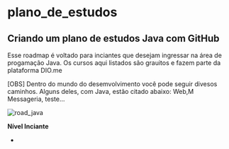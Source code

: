 # plano_de_estudos

## Criando um plano de estudos Java com GitHub

Esse roadmap é voltado para inciantes que desejam ingressar na área de progamação Java. Os cursos aqui listados são grauitos e fazem parte da plataforma DIO.me

[OBS] Dentro do mundo do desemvolvimento você pode seguir divesos caminhos. Alguns deles, com Java, estão citado abaixo: Web,M Messageria, teste...

![road_java](https://s2.glbimg.com/twoewJmwpMgtGPcRPP8SxFlDVmM=/0x0:695x393/984x0/smart/filters:strip_icc()/i.s3.glbimg.com/v1/AUTH_08fbf48bc0524877943fe86e43087e7a/internal_photos/bs/2021/P/f/y52r4ySZWLkJjEhKLhgw/2014-11-14-java-logo.jpg)

**Nível Inciante**

 - 
